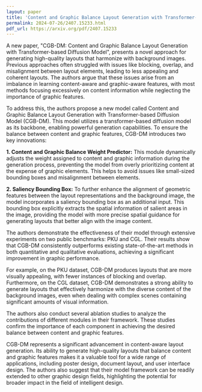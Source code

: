 ```yaml
---
layout: paper
title: 'Content and Graphic Balance Layout Generation with Transformer-based Diffusion Model'
permalink: 2024-07-26/2407.15233.html
pdf_url: https://arxiv.org/pdf/2407.15233
---
```


A new paper, "CGB-DM: Content and Graphic Balance Layout Generation with Transformer-based Diffusion Model", presents a novel approach for generating high-quality layouts that harmonize with background images. Previous approaches often struggled with issues like blocking, overlap, and misalignment between layout elements, leading to less appealing and coherent layouts. The authors argue that these issues arise from an imbalance in learning content-aware and graphic-aware features, with most methods focusing excessively on content information while neglecting the importance of graphic features.

To address this, the authors propose a new model called Content and Graphic Balance Layout Generation with Transformer-based Diffusion Model (CGB-DM). This model utilizes a transformer-based diffusion model as its backbone, enabling powerful generation capabilities. To ensure the balance between content and graphic features, CGB-DM introduces two key innovations:

**1. Content and Graphic Balance Weight Predictor:** This module dynamically adjusts the weight assigned to content and graphic information during the generation process, preventing the model from overly prioritizing content at the expense of graphic elements. This helps to avoid issues like small-sized bounding boxes and misalignment between elements.

**2. Saliency Bounding Box:** To further enhance the alignment of geometric features between the layout representations and the background image, the model incorporates a saliency bounding box as an additional input. This bounding box explicitly extracts the spatial information of salient areas in the image, providing the model with more precise spatial guidance for generating layouts that better align with the image content.

The authors demonstrate the effectiveness of their model through extensive experiments on two public benchmarks: PKU and CGL. Their results show that CGB-DM consistently outperforms existing state-of-the-art methods in both quantitative and qualitative evaluations, achieving a significant improvement in graphic performance.

For example, on the PKU dataset, CGB-DM produces layouts that are more visually appealing, with fewer instances of blocking and overlap. Furthermore, on the CGL dataset, CGB-DM demonstrates a strong ability to generate layouts that effectively harmonize with the diverse content of the background images, even when dealing with complex scenes containing significant amounts of visual information.

The authors also conduct several ablation studies to analyze the contributions of different modules in their framework. These studies confirm the importance of each component in achieving the desired balance between content and graphic features.

CGB-DM represents a significant advancement in content-aware layout generation. Its ability to generate high-quality layouts that balance content and graphic features makes it a valuable tool for a wide range of applications, including poster design, document layout, and user interface design. The authors also suggest that their model framework can be readily extended to other graphic design fields, highlighting the potential for broader impact in the field of intelligent design.
